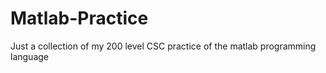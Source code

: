 # Matlab-Practice
Just a collection of my 200 level CSC practice of the matlab programming language
